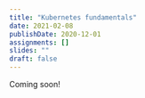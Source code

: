 ```yaml
---
title: "Kubernetes fundamentals"
date: 2021-02-08
publishDate: 2020-12-01
assignments: []
slides: ""
draft: false
---
```


Coming soon!
